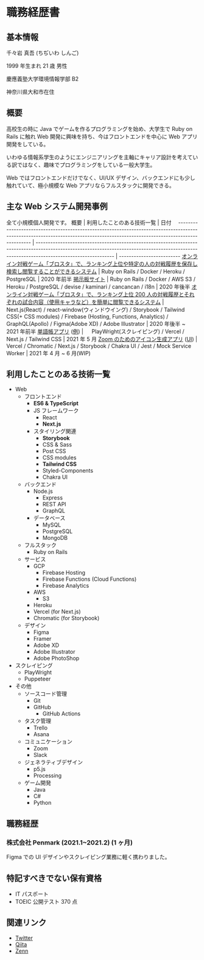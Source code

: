 # 職務経歴書

## 基本情報

千々岩 真吾 (ちぢいわ しんご)

1999 年生まれ 21 歳 男性

慶應義塾大学環境情報学部 B2

神奈川県大和市在住

## 概要

高校生の時に Java でゲームを作るプログラミングを始め、大学生で Ruby on Rails に触れ Web 開発に興味を持ち、今はフロントエンドを中心に Web アプリ開発をしている。

いわゆる情報系学生のようにエンジニアリングを主軸にキャリア設計を考えている訳ではなく、趣味でプログラミングをしている一般大学生。

Web ではフロントエンドだけでなく、UI/UX デザイン、バックエンドにも少し触れていて、極小規模な Web アプリならフルスタックに開発できる。

## 主な Web システム開発事例

全て小規模個人開発です。
概要 | 利用したことのある技術一覧 | 日付　
------------------------------------------------------------------------------------------------------------------------------------------------------------------------------ | -------------------------------------------------------------------------------------------------------------------------------------------------------------------------------------------- | -------------------------
[オンライン対戦ゲーム「ブロスタ」で、ランキング上位や特定の人の対戦履歴を保存し検索し閲覧することができるシステム](https://github.com/Chiji1108/bs-pickchecker) | Ruby on Rails / Docker / Heroku / PostgreSQL | 2020 年前半
[掲示板サイト](https://github.com/Chiji1108/chijiiwa-forum) | Ruby on Rails / Docker / AWS S3 / Heroku / PostgreSQL / devise / kaminari / cancancan / i18n | 2020 年後半
[オンライン対戦ゲーム「ブロスタ」で、ランキング上位 200 人の対戦履歴とそれぞれの試合内容（使用キャラなど）を簡単に閲覧できるシステム](https://github.com/Chiji1108/bs-ranking) | Next.js(React) / react-window(ウィンドウイング) / Storybook / Tailwind CSS(+ CSS modules) / Firebase (Hosting, Functions, Analytics) / GraphQL(Apollo) / Figma(Adobe XD) / Adobe Illustrator | 2020 年後半 ~ 2021 年前半
[単語帳アプリ](https://github.com/Chiji1108/tree-flashcard) ([例](https://plant10.vercel.app/)) | 　 PlayWright(スクレイピング) / Vercel / Next.js / Tailwind CSS | 2021 年 5 月
[Zoom のためのアイコン生成アプリ](https://github.com/Chiji1108/zoom-icon-maker) ([UI](https://master--607ad529e019a8002151d3da.chromatic.com/)) | Vercel / Chromatic / Next.js / Storybook / Chakra UI / Jest / Mock Service Worker | 2021 年 4 月 ~ 6 月(WIP)

## 利用したことのある技術一覧

- Web
  - フロントエンド
    - **ES6 & TypeScript**
    - JS フレームワーク
      - React
      - **Next.js**
    - スタイリング関連
      - **Storybook**
      - CSS & Sass
      - Post CSS
      - CSS modules
      - **Tailwind CSS**
      - Styled-Components
      - Chakra UI
  - バックエンド
    - Node.js
      - Express
      - REST API
      - GraphQL
    - データベース
      - MySQL
      - PostgreSQL
      - MongoDB
  - フルスタック
    - Ruby on Rails
  - サービス
    - GCP
      - Firebase Hosting
      - Firebase Functions (Cloud Functions)
      - Firebase Analytics
    - AWS
      - S3
    - Heroku
    - Vercel (for Next.js)
    - Chromatic (for Storybook)
  - デザイン
    - Figma
    - Framer
    - Adobe XD
    - Adobe Illustrator
    - Adobe PhotoShop
- スクレイピング
  - PlayWright
  - Puppeteer
- その他
  - ソースコード管理
    - Git
    - GitHub
      - GitHub Actions
  - タスク管理
    - Trello
    - Asana
  - コミュニケーション
    - Zoom
    - Slack
  - ジェネラティブデザイン
    - p5.js
    - Processing
  - ゲーム開発
    - Java
    - C#
    - Python

## 職務経歴

### 株式会社 Penmark (2021.1~2021.2) (1 ヶ月)

Figma での UI デザインやスクレイピング業務に軽く携わりました。

## 特記すべきでない保有資格

- IT パスポート
- TOEIC 公開テスト 370 点

## 関連リンク

- [Twitter](https://twitter.com/Chijidosu)
- [Qiita](https://qiita.com/Chiji)
- [Zenn](https://zenn.dev/chiji)
